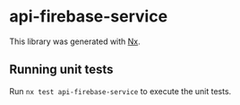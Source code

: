 # api-firebase-service

This library was generated with [Nx](https://nx.dev).

## Running unit tests

Run `nx test api-firebase-service` to execute the unit tests.
